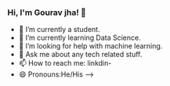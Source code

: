 ### Hi, I'm Gourav jha! 👋

- 🔭 I’m currently a student. 
- 🌱 I’m currently learning Data Science.
- 🤔 I’m looking for help with machine learning.
- 💬 Ask me about any tech related stuff.
- 📫 How to reach me: linkdin-
- 😄 Pronouns:He/His
-->
